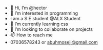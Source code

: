 - 👋 Hi, I’m @hector
- 👀 I’m interested in programming
- I am a S.E student @ALX Student
- 🌱 I’m currently learning css
- 💞️ I’m looking to collaborate on projects
- 📫 How to reach me 
- 07036578243 or abuhmoseji@gmail.com

<!---
hectoriabandini/hectoriabandini is a ✨ special ✨ repository because its `README.md` (this file) appears on your GitHub profile.
You can click the Preview link to take a look at your changes.
--->
